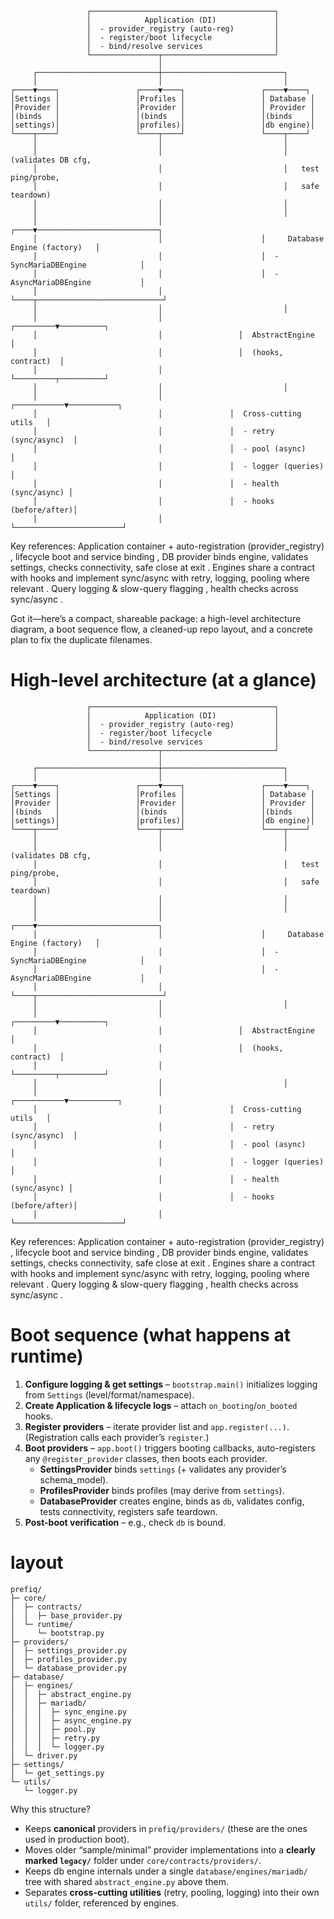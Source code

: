 

```
                 ┌─────────────────────────────────────────┐
                 │            Application (DI)             │
                 │  - provider_registry (auto-reg)         │
                 │  - register/boot lifecycle              │
                 │  - bind/resolve services                │
                 └───────────────┬─────────────────────────┘
                                 │
     ┌───────────────────────────┼───────────────────────────┐
     │                           │                           │
┌────▼────┐                 ┌────▼────┐                 ┌────▼────┐
│Settings │                 │Profiles │                 │ Database │
│Provider │                 │Provider │                 │ Provider │
│(binds   │                 │(binds   │                 │(binds    │
│settings)│                 │profiles)│                 │db engine)│
└────┬────┘                 └────┬────┘                 └────┬────┘
     │                           │                           │
     │                           │                           │  (validates DB cfg,
     │                           │                           │   test ping/probe,
     │                           │                           │   safe teardown)
     │                           │                           │
     │                           │                           │
     │                           │                      ┌────▼───────────────────────────┐
     │                           │                      │     Database Engine (factory)   │
     │                           │                      │  - SyncMariaDBEngine            │
     │                           │                      │  - AsyncMariaDBEngine           │
     │                           │                      └────┬────────────────────────────┘
     │                           │                           │
     │                           │                 ┌─────────▼──────────┐
     │                           │                 │  AbstractEngine     │
     │                           │                 │  (hooks, contract)  │
     │                           │                 └─────────┬──────────┘
     │                           │                           │
     │                           │               ┌───────────▼───────────┐
     │                           │               │  Cross-cutting utils   │
     │                           │               │  - retry (sync/async)  │
     │                           │               │  - pool (async)        │
     │                           │               │  - logger (queries)    │
     │                           │               │  - health (sync/async) │
     │                           │               │  - hooks (before/after)│
     │                           │               └────────────────────────┘

```

Key references: Application container + auto-registration (provider_registry) , lifecycle boot and service binding , DB provider binds engine, validates settings, checks connectivity, safe close at exit . Engines share a contract with hooks and implement sync/async with retry, logging, pooling where relevant . Query logging & slow-query flagging , health checks across sync/async .

Got it—here’s a compact, shareable package: a high-level architecture diagram, a boot sequence flow, a cleaned-up repo layout, and a concrete plan to fix the duplicate filenames.

# High-level architecture (at a glance)

```
                 ┌─────────────────────────────────────────┐
                 │            Application (DI)             │
                 │  - provider_registry (auto-reg)         │
                 │  - register/boot lifecycle              │
                 │  - bind/resolve services                │
                 └───────────────┬─────────────────────────┘
                                 │
     ┌───────────────────────────┼───────────────────────────┐
     │                           │                           │
┌────▼────┐                 ┌────▼────┐                 ┌────▼────┐
│Settings │                 │Profiles │                 │ Database │
│Provider │                 │Provider │                 │ Provider │
│(binds   │                 │(binds   │                 │(binds    │
│settings)│                 │profiles)│                 │db engine)│
└────┬────┘                 └────┬────┘                 └────┬────┘
     │                           │                           │
     │                           │                           │  (validates DB cfg,
     │                           │                           │   test ping/probe,
     │                           │                           │   safe teardown)
     │                           │                           │
     │                           │                           │
     │                           │                      ┌────▼───────────────────────────┐
     │                           │                      │     Database Engine (factory)   │
     │                           │                      │  - SyncMariaDBEngine            │
     │                           │                      │  - AsyncMariaDBEngine           │
     │                           │                      └────┬────────────────────────────┘
     │                           │                           │
     │                           │                 ┌─────────▼──────────┐
     │                           │                 │  AbstractEngine     │
     │                           │                 │  (hooks, contract)  │
     │                           │                 └─────────┬──────────┘
     │                           │                           │
     │                           │               ┌───────────▼───────────┐
     │                           │               │  Cross-cutting utils   │
     │                           │               │  - retry (sync/async)  │
     │                           │               │  - pool (async)        │
     │                           │               │  - logger (queries)    │
     │                           │               │  - health (sync/async) │
     │                           │               │  - hooks (before/after)│
     │                           │               └────────────────────────┘
```

Key references: Application container + auto-registration (provider\_registry) , lifecycle boot and service binding , DB provider binds engine, validates settings, checks connectivity, safe close at exit  . Engines share a contract with hooks  and implement sync/async with retry, logging, pooling where relevant   . Query logging & slow-query flagging , health checks across sync/async .

# Boot sequence (what happens at runtime)

1. **Configure logging & get settings** – `bootstrap.main()` initializes logging from `Settings` (level/format/namespace).
2. **Create Application & lifecycle logs** – attach `on_booting`/`on_booted` hooks.
3. **Register providers** – iterate provider list and `app.register(...)`. (Registration calls each provider’s `register`.)
4. **Boot providers** – `app.boot()` triggers booting callbacks, auto-registers any `@register_provider` classes, then boots each provider.
   * **SettingsProvider** binds `settings` (+ validates any provider’s schema\_model).
   * **ProfilesProvider** binds profiles (may derive from `settings`).
   * **DatabaseProvider** creates engine, binds as `db`, validates config, tests connectivity, registers safe teardown.
5. **Post-boot verification** – e.g., check `db` is bound.

# layout

```
prefiq/
├─ core/
│  ├─ contracts/
│  │  ├─ base_provider.py
│  └─ runtime/
│     └─ bootstrap.py
├─ providers/
│  ├─ settings_provider.py
│  ├─ profiles_provider.py
│  └─ database_provider.py
├─ database/
│  ├─ engines/
│  │  ├─ abstract_engine.py
│  │  ├─ mariadb/
│  │  │  ├─ sync_engine.py
│  │  │  ├─ async_engine.py
│  │  │  ├─ pool.py
│  │  │  ├─ retry.py
│  │  │  └─ logger.py
│  └─ driver.py
├─ settings/
│  └─ get_settings.py
└─ utils/
   └─ logger.py
```

Why this structure?

* Keeps **canonical** providers in `prefiq/providers/` (these are the ones used in production boot).
* Moves older “sample/minimal” provider implementations into a **clearly marked `legacy/`** folder under `core/contracts/providers/`.
* Keeps db engine internals under a single `database/engines/mariadb/` tree with shared `abstract_engine.py` above them.
* Separates **cross-cutting utilities** (retry, pooling, logging) into their own `utils/` folder, referenced by engines.

